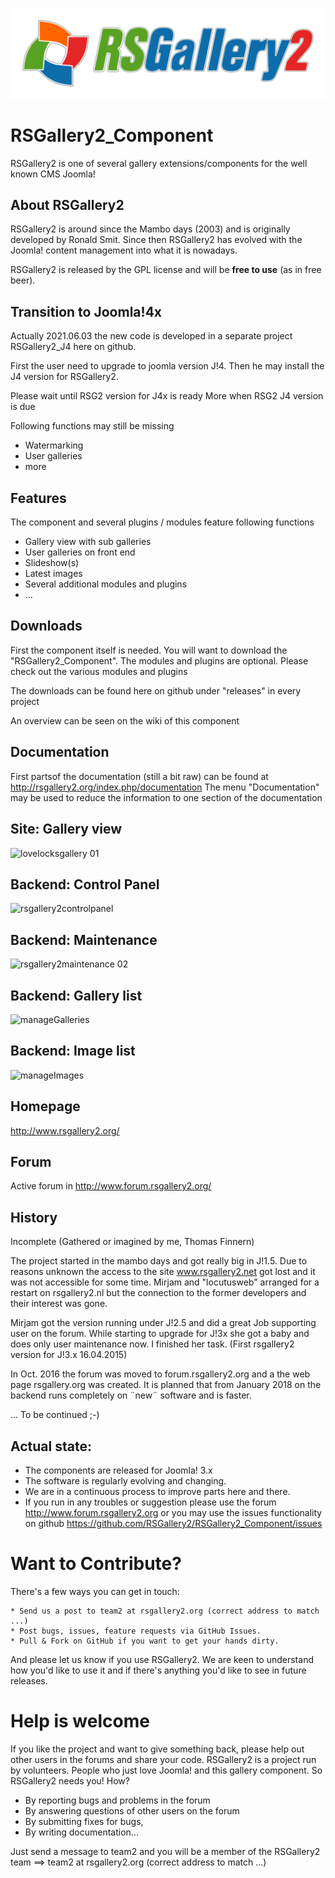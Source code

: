 ![RSGallery logo with text](https://github.com/RSGallery2/RSGallery2_Project/blob/master/RSG2_icons/RSG2_Logo/RSG2_logoText.svg)

# RSGallery2_Component
RSGallery2 is one of several gallery extensions/components for the well known CMS Joomla!

## About RSGallery2
RSGallery2 is around since the Mambo days (2003) and is originally developed by Ronald Smit. Since then RSGallery2 has evolved with the Joomla! content management into what it is nowadays.

RSGallery2 is released by the GPL license and will be **free to use** (as in free beer).

## Transition to Joomla!4x 

Actually 2021.06.03 the new code is developed in a separate project RSGallery2_J4 here on github.

First the user need to upgrade to joomla version J!4. Then he may install the J4 version for RSGallery2.

Please wait until RSG2 version for J4x is ready 
More when RSG2 J4 version is due

Following functions may still be missing
* Watermarking
* User galleries
* more


## Features
The component and several plugins / modules feature following functions
* Gallery view with sub galleries
* User galleries on front end
* Slideshow(s)
* Latest images
* Several additional modules and plugins
* ...

## Downloads
First the component itself is needed. You will want to download the "RSGallery2_Component". The modules and plugins are optional. Please check out the various modules and plugins

The downloads can be found here on github under "releases" in every project

An overview can be seen on the wiki of this component


## Documentation

First partsof the documentation (still a bit raw) can be found at http://rsgallery2.org/index.php/documentation
The menu "Documentation" may be used to reduce the information to one section of the documentation

## Site: Gallery view

![lovelocksgallery 01](https://cloud.githubusercontent.com/assets/7040580/10307011/60de773e-6c2b-11e5-8008-1061454e6720.png)

## Backend: Control Panel

![rsgallery2controlpanel](https://cloud.githubusercontent.com/assets/7040580/15866364/8ce88422-2cde-11e6-8119-86ed585bfcfc.png)

## Backend: Maintenance

![rsgallery2maintenance 02](https://cloud.githubusercontent.com/assets/7040580/15866405/bcb2bb96-2cde-11e6-828f-3952e4fe6cb7.png)

## Backend: Gallery list

![manageGalleries](https://cloud.githubusercontent.com/assets/7040580/21498906/47f6dd8a-cc31-11e6-9a2a-173f87546d12.png)

## Backend: Image list

![manageImages](https://cloud.githubusercontent.com/assets/7040580/21499132/56c17b8e-cc33-11e6-8f7b-235b8da22bf6.png)

## Homepage

http://www.rsgallery2.org/

## Forum

Active forum in http://www.forum.rsgallery2.org/

## History
Incomplete (Gathered or imagined by me, Thomas Finnern)

The project started in the mambo days and got really big in J!1.5. Due to reasons unknown the access to the site www.rsgallery2.net got lost and it was not accessible for some time. Mirjam and "locutusweb" arranged for a restart on rsgallery2.nl but the connection to the former developers and their interest was gone.

Mirjam got the version running under J!2.5 and did a great Job supporting user on the forum. While starting to upgrade for J!3x she got a baby and does only user maintenance now. I finished her task. (First rsgallery2 version for J!3.x 16.04.2015)

In Oct. 2016 the forum was moved to forum.rsgallery2.org and a the web page rsgallery.org was created.
It is planned that from January 2018 on the backend runs completely on ¨new¨ software and is faster.

...   To be continued ;-)

## Actual state:
* The components are released for Joomla! 3.x
* The software is regularly evolving and changing.
* We are in a continuous process to improve parts here and there.
* If you run in any troubles or suggestion please use the forum http://www.forum.rsgallery2.org
  or you may use the issues functionality on github  https://github.com/RSGallery2/RSGallery2_Component/issues

# Want to Contribute?

There's a few ways you can get in touch:

    * Send us a post to team2 at rsgallery2.org (correct address to match ...)
    * Post bugs, issues, feature requests via GitHub Issues.
    * Pull & Fork on GitHub if you want to get your hands dirty.

And please let us know if you use RSGallery2. We are keen to understand how you'd like to use it and if there's anything you'd like to see in future releases.

# Help is welcome

If you like the project and want to give something back, please help out other users in the forums and share your code.
RSGallery2 is a project run by volunteers. People who just love Joomla! and this gallery component. So RSGallery2 needs you!
How? 
* By reporting bugs and problems in the forum
* By answering questions of other users on the forum
* By submitting fixes for bugs, 
* By writing documentation... 

Just send a message to team2 and you will be a member of the RSGallery2 team
   ==> team2 at rsgallery2.org (correct address to match ...)
